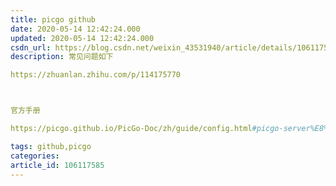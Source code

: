 ```yaml
---
title: picgo github
date: 2020-05-14 12:42:24.000
updated: 2020-05-14 12:42:24.000
csdn_url: https://blog.csdn.net/weixin_43531940/article/details/106117585
description: 常见问题如下

https://zhuanlan.zhihu.com/p/114175770



官方手册

https://picgo.github.io/PicGo-Doc/zh/guide/config.html#picgo-server%E8%AE%BE%E7%BD%AE

tags: github,picgo
categories: 
article_id: 106117585
---
```

﻿
